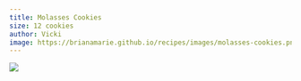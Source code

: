 ```yaml
---
title: Molasses Cookies
size: 12 cookies
author: Vicki
image: https://brianamarie.github.io/recipes/images/molasses-cookies.png
---
```

![](https://brianamarie.github.io/recipes/images/molasses-cookies.png)
